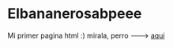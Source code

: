 # Elbananerosabpeee
Mi primer pagina html :)
mirala, perro ---> [aqui](https://htmlpreview.github.io/?https://github.com/killmongerkhaos/Elbananerosabpeee/blob/main/index.html)
